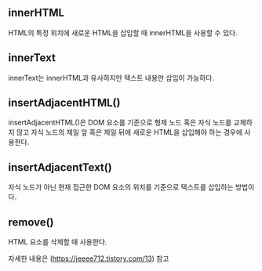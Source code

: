 ## innerHTML

HTML의 특정 위치에 새로운 HTML을 삽입할 때 innerHTML을 사용할 수 있다.

## innerText

innerText는 innerHTML과 유사하지만 텍스트 내용만 삽입이 가능하다.

## insertAdjacentHTML()

insertAdjacentHTML()은 DOM 요소를 기준으로 형제 노드 혹은 자식 노드를 교체하지 않고 자식 노드의 제일 앞 혹은 제일 뒤에 새로운 HTML을 삽입해야 하는 경우에 사용한다.

## insertAdjacentText()

자식 노드가 아닌 현재 접근한 DOM 요소의 위치를 기준으로 텍스트를 삽입하는 방법이다.

## remove()

HTML 요소를 삭제할 때 사용한다.

자세한 내용은 (https://jeeee712.tistory.com/13) 참고

